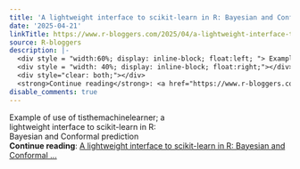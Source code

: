 ```yaml
---
title: 'A lightweight interface to scikit-learn in R: Bayesian and Conformal prediction'
date: '2025-04-21'
linkTitle: https://www.r-bloggers.com/2025/04/a-lightweight-interface-to-scikit-learn-in-r-bayesian-and-conformal-prediction/
source: R-bloggers
description: |-
  <div style = "width:60%; display: inline-block; float:left; "> Example of use of tisthemachinelearner; a lightweight interface to scikit-learn in R: Bayesian and Conformal prediction</div>
  <div style = "width: 40%; display: inline-block; float:right;"></div>
  <div style="clear: both;"></div>
  <strong>Continue reading</strong>: <a href="https://www.r-bloggers.com/2025/04/a-lightweight-interface-to-scikit-learn-in-r-bayesian-and-conformal-prediction/">A lightweight interface to scikit-learn in R: Bayesian and Conformal ...
disable_comments: true
---
```

<div style = "width:60%; display: inline-block; float:left; "> Example of use of tisthemachinelearner; a lightweight interface to scikit-learn in R: Bayesian and Conformal prediction</div>
<div style = "width: 40%; display: inline-block; float:right;"></div>
<div style="clear: both;"></div>
<strong>Continue reading</strong>: <a href="https://www.r-bloggers.com/2025/04/a-lightweight-interface-to-scikit-learn-in-r-bayesian-and-conformal-prediction/">A lightweight interface to scikit-learn in R: Bayesian and Conformal ...